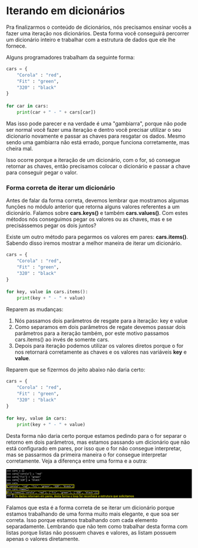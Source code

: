 # Iterando em dicionários

Pra finalizarmos o conteúdo de dicionários, nós precisamos ensinar vocês a fazer uma iteração nos dicionários. Desta forma você conseguirá percorrer um dicionário inteiro e trabalhar com a estrutura de dados que ele lhe fornece.

Alguns programadores trabalham da seguinte forma:

```python
cars = {
    "Corola" : "red",
    "Fit" : "green",
    "320" : "black"
}

for car in cars:
    print(car + " - " + cars[car])
```

Mas isso pode parecer e na verdade é uma "gambiarra", porque não pode ser normal você fazer uma iteração e dentro você precisar utilizar o seu dicionario novamente e passar as chaves para resgatar os dados. Mesmo sendo uma gambiarra não está errado, porque funciona corretamente, mas cheira mal.

Isso ocorre porque a iteração de um dicionário, com o for, só consegue retornar as chaves, então precisamos colocar o dicionário e passar a chave para conseguir pegar o valor.

### Forma correta de iterar um dicionário

Antes de falar da forma correta, devemos lembrar que mostramos algumas funções no módulo anterior que retorna alguns valores referentes a um dicionário. Falamos sobre **cars.keys()** e também **cars.values()**. Com estes métodos nós conseguimos pegar os valores ou as chaves, mas e se precisássemos pegar os dois juntos?

Existe um outro método para pegarmos os valores em pares: **cars.items()**. Sabendo disso iremos mostrar a melhor maneira de iterar um dicionário.

```python
cars = {
    "Corola" : "red",
    "Fit" : "green",
    "320" : "black"
}

for key, value in cars.items():
    print(key + " - " + value)
```

Reparem as mudanças:

1. Nós passamos dois parâmetros de resgate para a iteração: key e value
2. Como separamos em dois parâmetros de regate devemos passar dois parâmetros para a iteração também, por este motivo passamos cars.items() ao invés de somente cars.
3. Depois para iteração podemos utilizar os valores diretos porque o for nos retornará corretamente as chaves e os valores nas variáveis **key** e **value**.

Reparem que se fizermos do jeito abaixo não daria certo:

```python
cars = {
    "Corola" : "red",
    "Fit" : "green",
    "320" : "black"
}

for key, value in cars:
    print(key + " - " + value)
```

Desta forma não daria certo porque estamos pedindo para o for separar o retorno em dois parâmetros, mas estamos passando um dicionário que não está configurado em pares, por isso que o for não consegue interpretar, mas se passarmos da primeira maneira o for consegue interpretar corretamente. Veja a diferença entre uma forma e a outra:

![python_dic_for](./images/python_dic_for.png "python_dic_for")

Falamos que esta é a forma correta de se iterar um dicionário porque estamos trabalhando de uma forma muito mais elegante, e que soa ser correta. Isso porque estamos trabalhando com cada elemento separadamente. Lembrando que não tem como trabalhar desta forma com listas porque listas não possuem chaves e valores, as listam possuem apenas o valores diretamente.